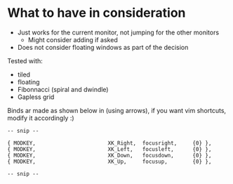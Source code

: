 # What to have in consideration

- Just works for the current monitor, not jumping for the other monitors
  - Might consider adding if asked   
- Does not consider floating windows as part of the decision

Tested with:
- tiled
- floating
- Fibonnacci (spiral and dwindle)
- Gapless grid


Binds ar made as shown below in (using arrows), if you want vim shortcuts, modify it accordingly :) 
```
-- snip --

{ MODKEY,                       XK_Right,  focusright,     {0} },
{ MODKEY,                       XK_Left,   focusleft,      {0} },
{ MODKEY,                       XK_Down,   focusdown,      {0} },
{ MODKEY,                       XK_Up,     focusup,        {0} },

-- snip -- 
```

